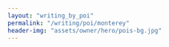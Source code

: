 ```yaml
---
layout: "writing_by_poi"
permalink: "/writing/poi/monterey"
header-img: "assets/owner/hero/pois-bg.jpg"
---
```

